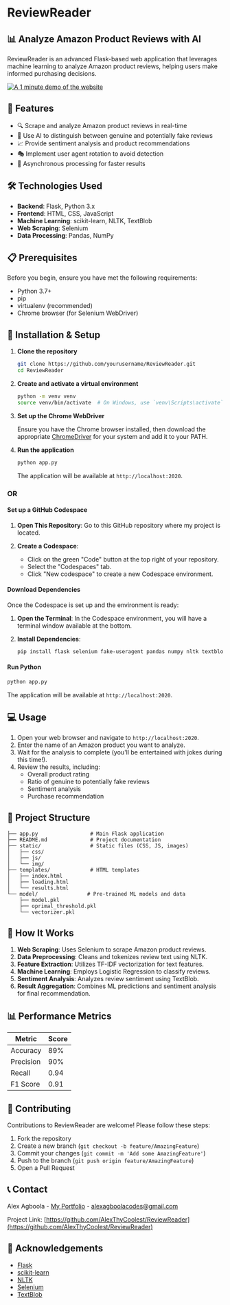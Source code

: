 # ReviewReader

## 📊 Analyze Amazon Product Reviews with AI

ReviewReader is an advanced Flask-based web application that leverages machine learning to analyze Amazon product reviews, helping users make informed purchasing decisions.

[![A 1 minute demo of the website](https://github.com/user-attachments/assets/dbb7f2c5-5d1f-4e3b-8bf9-38f25bd7c8f8)](https://github-production-user-asset-6210df.s3.amazonaws.com/118056225/351786228-dbb7f2c5-5d1f-4e3b-8bf9-38f25bd7c8f8.mp4?X-Amz-Algorithm=AWS4-HMAC-SHA256&X-Amz-Credential=AKIAVCODYLSA53PQK4ZA%2F20240724%2Fus-east-1%2Fs3%2Faws4_request&X-Amz-Date=20240724T155535Z&X-Amz-Expires=300&X-Amz-Signature=ae1b9cc088fbfbdbeda5e39f7dd02af67f2b761098259232b168c412ec46fb67&X-Amz-SignedHeaders=host&actor_id=118056225&key_id=0&repo_id=832837105)

## 🌟 Features

- 🔍 Scrape and analyze Amazon product reviews in real-time
- 🤖 Use AI to distinguish between genuine and potentially fake reviews
- 📈 Provide sentiment analysis and product recommendations
- 🎭 Implement user agent rotation to avoid detection
- 🚀 Asynchronous processing for faster results

## 🛠️ Technologies Used

- **Backend**: Flask, Python 3.x
- **Frontend**: HTML, CSS, JavaScript
- **Machine Learning**: scikit-learn, NLTK, TextBlob
- **Web Scraping**: Selenium
- **Data Processing**: Pandas, NumPy

## 📋 Prerequisites

Before you begin, ensure you have met the following requirements:

- Python 3.7+
- pip
- virtualenv (recommended)
- Chrome browser (for Selenium WebDriver)

## 🚀 Installation & Setup

1. **Clone the repository**

   ```bash
   git clone https://github.com/yourusername/ReviewReader.git
   cd ReviewReader
   ```

2. **Create and activate a virtual environment**

   ```bash
   python -m venv venv
   source venv/bin/activate  # On Windows, use `venv\Scripts\activate`
   ```

3. **Set up the Chrome WebDriver**

   Ensure you have the Chrome browser installed, then download the appropriate [ChromeDriver](https://sites.google.com/a/chromium.org/chromedriver/downloads) for your system and add it to your PATH.

4. **Run the application**

   ```bash
   python app.py
   ```

   The application will be available at `http://localhost:2020`.

### OR

#### Set up a GitHub Codespace

1. **Open This Repository**: Go to this GitHub repository where my project is located.

2. **Create a Codespace**:
   - Click on the green "Code" button at the top right of your repository.
   - Select the "Codespaces" tab.
   - Click "New codespace" to create a new Codespace environment.

#### Download Dependencies

Once the Codespace is set up and the environment is ready:

1. **Open the Terminal**: In the Codespace environment, you will have a terminal window available at the bottom.

2. **Install Dependencies**:
   ```bash
   pip install flask selenium fake-useragent pandas numpy nltk textblob
   ```
#### Run Python

   ```bash
   python app.py
   ```

The application will be available at `http://localhost:2020`.

## 💻 Usage

1. Open your web browser and navigate to `http://localhost:2020`.
2. Enter the name of an Amazon product you want to analyze.
3. Wait for the analysis to complete (you'll be entertained with jokes during this time!).
4. Review the results, including:
   - Overall product rating
   - Ratio of genuine to potentially fake reviews
   - Sentiment analysis
   - Purchase recommendation

## 📁 Project Structure

```
├── app.py                 # Main Flask application 
├── README.md              # Project documentation
├── static/                # Static files (CSS, JS, images)
│   ├── css/
│   ├── js/
│   └── img/
├── templates/             # HTML templates
│   ├── index.html
│   ├── loading.html
│   └── results.html
└── model/                # Pre-trained ML models and data
    ├── model.pkl
    ├── oprimal_threshold.pkl
    └── vectorizer.pkl
```

## 🧠 How It Works

1. **Web Scraping**: Uses Selenium to scrape Amazon product reviews.
2. **Data Preprocessing**: Cleans and tokenizes review text using NLTK.
3. **Feature Extraction**: Utilizes TF-IDF vectorization for text features.
4. **Machine Learning**: Employs Logistic Regression to classify reviews.
5. **Sentiment Analysis**: Analyzes review sentiment using TextBlob.
6. **Result Aggregation**: Combines ML predictions and sentiment analysis for final recommendation.

## 📊 Performance Metrics

| Metric | Score |
|--------|-------|
| Accuracy | 89% |
| Precision | 90% |
| Recall | 0.94 |
| F1 Score | 0.91 |

## 🤝 Contributing

Contributions to ReviewReader are welcome! Please follow these steps:

1. Fork the repository
2. Create a new branch (`git checkout -b feature/AmazingFeature`)
3. Commit your changes (`git commit -m 'Add some AmazingFeature'`)
4. Push to the branch (`git push origin feature/AmazingFeature`)
5. Open a Pull Request

## 📞 Contact

Alex Agboola - [My Portfolio](https://alexagboola.com) - alexagboolacodes@gmail.com

Project Link: [https://github.com/AlexThyCoolest/ReviewReader](https://github.com/AlexThyCoolest/ReviewReader)

## 🙏 Acknowledgements

- [Flask](https://flask.palletsprojects.com/)
- [scikit-learn](https://scikit-learn.org/)
- [NLTK](https://www.nltk.org/)
- [Selenium](https://www.selenium.dev/)
- [TextBlob](https://textblob.readthedocs.io/)
